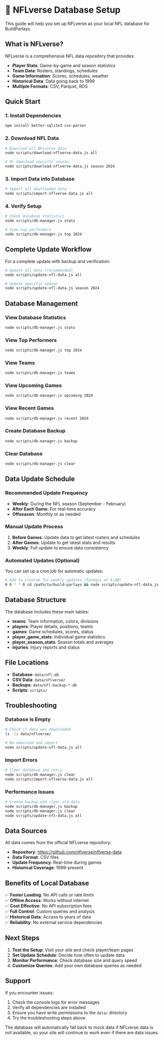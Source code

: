 # 🏈 NFLverse Database Setup

This guide will help you set up NFLverse as your local NFL database for BuildParlays.

## What is NFLverse?

NFLverse is a comprehensive NFL data repository that provides:
- **Player Stats**: Game-by-game and season statistics
- **Team Data**: Rosters, standings, schedules
- **Game Information**: Scores, schedules, weather
- **Historical Data**: Data going back to 1999
- **Multiple Formats**: CSV, Parquet, RDS

## Quick Start

### 1. Install Dependencies

```bash
npm install better-sqlite3 csv-parser
```

### 2. Download NFL Data

```bash
# Download all NFLverse data
node scripts/download-nflverse-data.js all

# Or download specific season
node scripts/download-nflverse-data.js season 2024
```

### 3. Import Data into Database

```bash
# Import all downloaded data
node scripts/import-nflverse-data.js all
```

### 4. Verify Setup

```bash
# Check database statistics
node scripts/db-manager.js stats

# View top performers
node scripts/db-manager.js top 2024
```

## Complete Update Workflow

For a complete update with backup and verification:

```bash
# Update all data (recommended)
node scripts/update-nfl-data.js all

# Update specific season
node scripts/update-nfl-data.js season 2024
```

## Database Management

### View Database Statistics
```bash
node scripts/db-manager.js stats
```

### View Top Performers
```bash
node scripts/db-manager.js top 2024
```

### View Teams
```bash
node scripts/db-manager.js teams
```

### View Upcoming Games
```bash
node scripts/db-manager.js upcoming 2024
```

### View Recent Games
```bash
node scripts/db-manager.js recent 2024
```

### Create Database Backup
```bash
node scripts/db-manager.js backup
```

### Clear Database
```bash
node scripts/db-manager.js clear
```

## Data Update Schedule

### Recommended Update Frequency

- **Weekly**: During the NFL season (September - February)
- **After Each Game**: For real-time accuracy
- **Offseason**: Monthly or as needed

### Manual Update Process

1. **Before Games**: Update data to get latest rosters and schedules
2. **After Games**: Update to get latest stats and results
3. **Weekly**: Full update to ensure data consistency

### Automated Updates (Optional)

You can set up a cron job for automatic updates:

```bash
# Add to crontab for weekly updates (Sundays at 6 AM)
0 6 * * 0 cd /path/to/build-parlays && node scripts/update-nfl-data.js all
```

## Database Structure

The database includes these main tables:

- **teams**: Team information, colors, divisions
- **players**: Player details, positions, teams
- **games**: Game schedules, scores, status
- **player_game_stats**: Individual game statistics
- **player_season_stats**: Season totals and averages
- **injuries**: Injury reports and status

## File Locations

- **Database**: `data/nfl.db`
- **CSV Data**: `data/nflverse/`
- **Backups**: `data/nfl-backup-*.db`
- **Scripts**: `scripts/`

## Troubleshooting

### Database is Empty
```bash
# Check if data was downloaded
ls -la data/nflverse/

# Re-download and import
node scripts/update-nfl-data.js all
```

### Import Errors
```bash
# Clear database and retry
node scripts/db-manager.js clear
node scripts/import-nflverse-data.js all
```

### Performance Issues
```bash
# Create backup and clear old data
node scripts/db-manager.js backup
node scripts/db-manager.js clear
node scripts/update-nfl-data.js all
```

## Data Sources

All data comes from the official NFLverse repository:
- **Repository**: https://github.com/nflverse/nflverse-data
- **Data Format**: CSV files
- **Update Frequency**: Real-time during games
- **Historical Coverage**: 1999-present

## Benefits of Local Database

✅ **Faster Loading**: No API calls or rate limits  
✅ **Offline Access**: Works without internet  
✅ **Cost Effective**: No API subscription fees  
✅ **Full Control**: Custom queries and analysis  
✅ **Historical Data**: Access to years of data  
✅ **Reliability**: No external service dependencies  

## Next Steps

1. **Test the Setup**: Visit your site and check player/team pages
2. **Set Update Schedule**: Decide how often to update data
3. **Monitor Performance**: Check database size and query speed
4. **Customize Queries**: Add your own database queries as needed

## Support

If you encounter issues:

1. Check the console logs for error messages
2. Verify all dependencies are installed
3. Ensure you have write permissions to the `data/` directory
4. Try the troubleshooting steps above

The database will automatically fall back to mock data if NFLverse data is not available, so your site will continue to work even if there are data issues.




